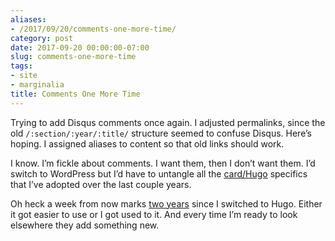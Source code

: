 ```yaml
---
aliases:
- /2017/09/20/comments-one-more-time/
category: post
date: 2017-09-20 00:00:00-07:00
slug: comments-one-more-time
tags:
- site
- marginalia
title: Comments One More Time
---
```


Trying to add Disqus comments once again. I adjusted permalinks, since the old `/:section/:year/:title/` structure seemed to confuse Disqus. Here’s hoping. I assigned aliases to content so that old links should work.

I know. I’m fickle about comments. I want them, then I don’t want them. I’d switch to WordPress but I’d have to untangle all the [card/Hugo](../../../card/Hugo.md) specifics that I’ve adopted over the last couple years.

Oh heck a week from now marks [two years](../../2015/09/next-hugo.md) since I switched to Hugo. Either it got easier to use or I got used to it. And every time I’m ready to look elsewhere they add something new.

